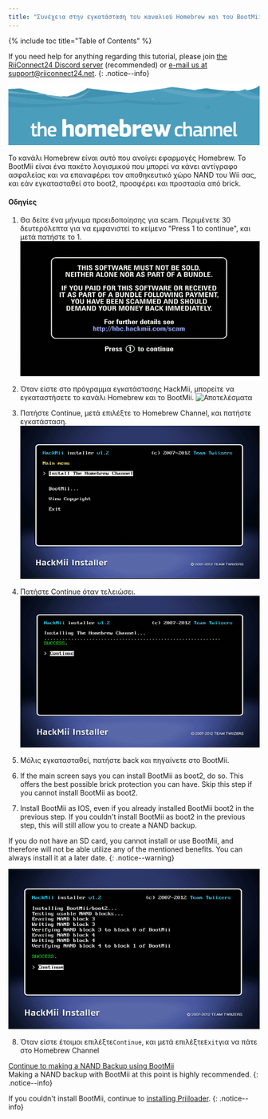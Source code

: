 ```yaml
---
title: "Συνέχεια στην εγκατάσταση του καναλιού Homebrew και του BootMii"
---
```


{% include toc title="Table of Contents" %}

If you need help for anything regarding this tutorial, please join [the RiiConnect24 Discord server](https://discord.gg/rc24) (recommended) or [e-mail us at support@riiconnect24.net](mailto:support@riiconnect24.net).
{: .notice--info}

![Εικονίδιο HBC](/images/hbc.png)

Το κανάλι Homebrew είναι αυτό που ανοίγει εφαρμογές Homebrew. Το BootMii είναι ένα πακέτο λογισμικού που μπορεί να κάνει αντίγραφο ασφαλείας και να επαναφέρει τον αποθηκευτικό χώρο NAND του Wii σας, και εάν εγκατασταθεί στο boot2, προσφέρει και προστασία από brick.

#### Οδηγίες

1. Θα δείτε ένα μήνυμα προειδοποίησης για scam. Περιμένετε 30 δευτερόλεπτα για να εμφανιστεί το κείμενο "Press 1 to continue", και μετά πατήστε το 1. ![Οθόνη Scam](/images/Wii/ScamScreen.png)

2. Όταν είστε στο πρόγραμμα εγκατάστασης HackMii, μπορείτε να εγκαταστήσετε το κανάλι Homebrew και το BootMii. ![Αποτελέσματα](/images/Wii/Results.png)

3. Πατήστε Continue, μετά επιλέξτε το Homebrew Channel, και πατήστε εγκατάσταση. ![Εγκαταστήσετε το Κανάλι Homebrew](/images/Wii/InstallHomebrewChannel.png)

4. Πατήστε Continue όταν τελειώσει. ![Επιτυχία Εγκατάστασης του Καναλιού Homebrew](/images/Wii/SuccessHBC.png)

5. Μόλις εγκατασταθεί, πατήστε back και πηγαίνετε στο BootMii.
6. If the main screen says you can install BootMii as boot2, do so. This offers the best possible brick protection you can have. Skip this step if you cannot install BootMii as boot2.
7. Install BootMii as IOS, even if you already installed BootMii boot2 in the previous step. If you couldn't install BootMii as boot2 in the previous step, this will still allow you to create a NAND backup.

If you do not have an SD card, you cannot install or use BootMii, and therefore will not be able utilize any of the mentioned benefits. You can always install it at a later date.
{: .notice--warning}

![BootMii Installation](/images/Wii/InstallBootMii.png)

8. Όταν είστε έτοιμοι επιλέξτε`Continue`, και μετά επιλέξτε`Exit`για να πάτε στο Homebrew Channel

[Continue to making a NAND Backup using BootMii](bootmii)<br> Making a NAND backup with BootMii at this point is highly recommended.
{: .notice--info}

If you couldn't install BootMii, continue to [installing Priiloader](priiloader).
{: .notice--info}
